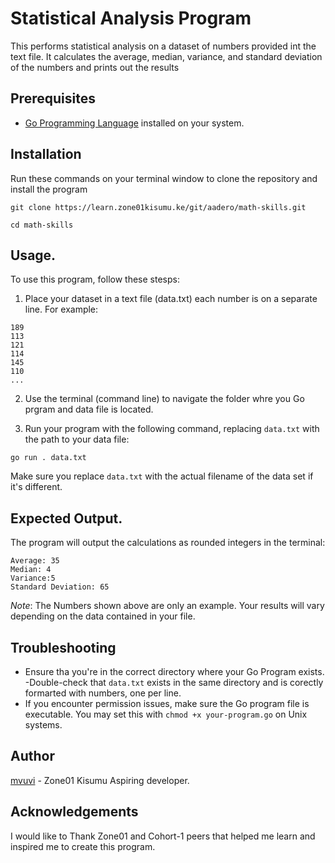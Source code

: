 # Statistical Analysis Program

This performs statistical analysis on a dataset of numbers provided int the text file. It calculates the average, median, variance, and standard deviation of the numbers and prints out the results

## Prerequisites

- [Go Programming Language](https://golang.org/dl/) installed on your system. 

## Installation

Run these commands on your terminal window to clone the repository and install the program 
```
git clone https://learn.zone01kisumu.ke/git/aadero/math-skills.git

cd math-skills
```

## Usage.
To use this program, follow these stesps:
1. Place your dataset in a text file (data.txt) each number is on a separate line. 
For example:

```shell
189
113
121
114
145
110
...
```
2. Use the terminal (command line) to navigate the folder whre you Go prgram and data file is located.

3. Run your program with the following command, replacing `data.txt` with the path to your data file:

```shell
go run . data.txt
```
Make sure you replace `data.txt` with the actual filename of the data set  if it's different. 

## Expected Output.

The program will output the calculations as rounded integers in the terminal:

```
Average: 35 
Median: 4 
Variance:5  
Standard Deviation: 65
```
*Note*: The Numbers shown above are only an example. Your results will vary depending on the data contained in your file. 

## Troubleshooting
- Ensure tha you're in the correct directory where your Go Program exists. 
-Double-check that `data.txt` exists in the same directory and is corectly formarted with numbers, one per line. 
- If you  encounter permission issues, make sure the Go program file is executable. You may set this with `chmod +x your-program.go` on Unix systems.

## Author

[mvuvi](https://learn.zone01kisumu.ke/git/aadero/) - Zone01 Kisumu Aspiring developer. 

## Acknowledgements

I would like to Thank Zone01 and Cohort-1 peers that helped me learn and inspired me to create this program.
